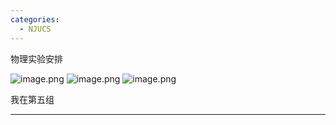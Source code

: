 ```yaml
---
categories:
  - NJUCS
---
```

物理实验安排

![image.png](https://yamapicgo.oss-cn-nanjing.aliyuncs.com/picgoImage/20250922100513.png)
![image.png](https://yamapicgo.oss-cn-nanjing.aliyuncs.com/picgoImage/20250922100527.png)
![image.png](https://yamapicgo.oss-cn-nanjing.aliyuncs.com/picgoImage/20250922100538.png)

我在第五组

---
